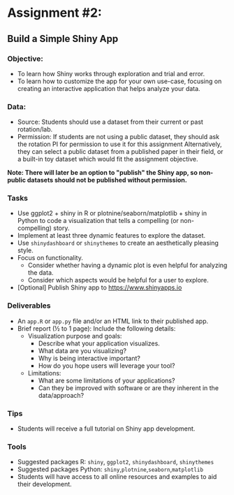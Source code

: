 # Assignment #2:

## Build a Simple Shiny App

### Objective:

- To learn how Shiny works through exploration and trial and error.
- To learn how to customize the app for your own use-case, focusing on creating an interactive application that helps analyze your data.

### Data:

- Source: Students should use a dataset from their current or past rotation/lab.
- Permission: If students are not using a public dataset, they should ask the rotation PI for permission to use it for this assignment
  Alternatively, they can select a public dataset from a published paper in their field, or a built-in toy dataset which would fit the assignment objective.

**Note: There will later be an option to "publish" the Shiny app, so non-public datasets should not be published without permission.**

### Tasks

- Use ggplot2 + shiny in R or plotnine/seaborn/matplotlib + shiny in Python to code a visualization that tells a compelling (or non-compelling) story.
- Implement at least three dynamic features to explore the dataset.
- Use `shinydashboard` or `shinythemes` to create an aesthetically pleasing style.
- Focus on functionality.
  - Consider whether having a dynamic plot is even helpful for analyzing the data.
  - Consider which aspects would be helpful for a user to explore.
- [Optional] Publish Shiny app to https://www.shinyapps.io

### Deliverables

- An `app.R` or `app.py` file and/or an HTML link to their published app.
- Brief report (½ to 1 page): Include the following details:
  - Visualization purpose and goals:
    - Describe what your application visualizes.
    - What data are you visualizing?
    - Why is being interactive important?
    - How do you hope users will leverage your tool?
  - Limitations:
    - What are some limitations of your applications?
    - Can they be improved with software or are they inherent in the data/approach?

### Tips

- Students will receive a full tutorial on Shiny app development.

### Tools

- Suggested packages R: `shiny`, `ggplot2`, `shinydashboard`, `shinythemes`
- Suggested packages Python: `shiny`,`plotnine`,`seaborn`,`matplotlib`
- Students will have access to all online resources and examples to aid their development.
